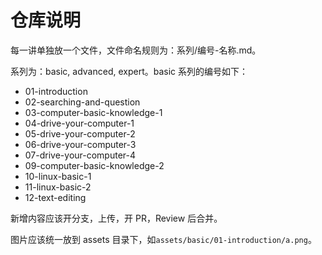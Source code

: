 # 仓库说明

每一讲单独放一个文件，文件命名规则为：系列/编号-名称.md。

系列为：basic, advanced, expert。basic 系列的编号如下：

- 01-introduction
- 02-searching-and-question
- 03-computer-basic-knowledge-1
- 04-drive-your-computer-1
- 05-drive-your-computer-2
- 06-drive-your-computer-3
- 07-drive-your-computer-4
- 09-computer-basic-knowledge-2
- 10-linux-basic-1
- 11-linux-basic-2
- 12-text-editing

新增内容应该开分支，上传，开 PR，Review 后合并。

图片应该统一放到 assets 目录下，如`assets/basic/01-introduction/a.png`。
